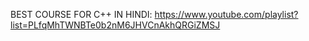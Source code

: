 BEST COURSE FOR C++ IN HINDI: https://www.youtube.com/playlist?list=PLfqMhTWNBTe0b2nM6JHVCnAkhQRGiZMSJ